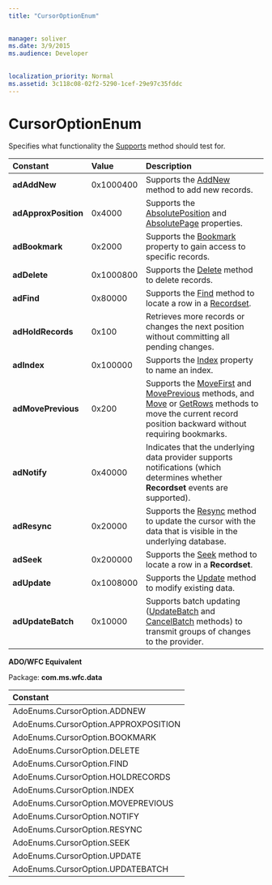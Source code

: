 ```yaml
---
title: "CursorOptionEnum"
  
  
manager: soliver
ms.date: 3/9/2015
ms.audience: Developer
 
  
localization_priority: Normal
ms.assetid: 3c118c08-02f2-5290-1cef-29e97c35fddc
---
```


# CursorOptionEnum

Specifies what functionality the [Supports](supports-method-ado.md) method should test for. 
  
|**Constant**|**Value**|**Description**|
|:-----|:-----|:-----|
|**adAddNew** <br/> |0x1000400  <br/> |Supports the [AddNew](addnew-method-ado.md) method to add new records.  <br/> |
|**adApproxPosition** <br/> |0x4000  <br/> |Supports the [AbsolutePosition](absoluteposition-property-ado.md) and [AbsolutePage](absolutepage-property-ado.md) properties.  <br/> |
|**adBookmark** <br/> |0x2000  <br/> |Supports the [Bookmark](bookmark-property-ado.md) property to gain access to specific records.  <br/> |
|**adDelete** <br/> |0x1000800  <br/> |Supports the [Delete](delete-method-ado-recordset.md) method to delete records.  <br/> |
|**adFind** <br/> |0x80000  <br/> |Supports the [Find](find-method-ado.md) method to locate a row in a [Recordset](recordset-object-ado.md).  <br/> |
|**adHoldRecords** <br/> |0x100  <br/> |Retrieves more records or changes the next position without committing all pending changes.  <br/> |
|**adIndex** <br/> |0x100000  <br/> |Supports the [Index](index-property-ado.md) property to name an index.  <br/> |
|**adMovePrevious** <br/> |0x200  <br/> |Supports the [MoveFirst](movefirst-movelast-movenext-and-moveprevious-methods-ado.md) and [MovePrevious](movefirst-movelast-movenext-and-moveprevious-methods-ado.md) methods, and [Move](move-method-ado.md) or [GetRows](getrows-method-ado.md) methods to move the current record position backward without requiring bookmarks.  <br/> |
|**adNotify** <br/> |0x40000  <br/> |Indicates that the underlying data provider supports notifications (which determines whether **Recordset** events are supported).  <br/> |
|**adResync** <br/> |0x20000  <br/> |Supports the [Resync](resync-method-ado.md) method to update the cursor with the data that is visible in the underlying database.  <br/> |
|**adSeek** <br/> |0x200000  <br/> |Supports the [Seek](seek-method-ado.md) method to locate a row in a **Recordset**.  <br/> |
|**adUpdate** <br/> |0x1008000  <br/> |Supports the [Update](update-method-ado.md) method to modify existing data.  <br/> |
|**adUpdateBatch** <br/> |0x10000  <br/> |Supports batch updating ([UpdateBatch](updatebatch-method-ado.md) and [CancelBatch](cancelbatch-method-ado.md) methods) to transmit groups of changes to the provider.  <br/> |
   
 **ADO/WFC Equivalent**
  
Package: **com.ms.wfc.data**
  
|**Constant**|
|:-----|
|AdoEnums.CursorOption.ADDNEW  <br/> |
|AdoEnums.CursorOption.APPROXPOSITION  <br/> |
|AdoEnums.CursorOption.BOOKMARK  <br/> |
|AdoEnums.CursorOption.DELETE  <br/> |
|AdoEnums.CursorOption.FIND  <br/> |
|AdoEnums.CursorOption.HOLDRECORDS  <br/> |
|AdoEnums.CursorOption.INDEX  <br/> |
|AdoEnums.CursorOption.MOVEPREVIOUS  <br/> |
|AdoEnums.CursorOption.NOTIFY  <br/> |
|AdoEnums.CursorOption.RESYNC  <br/> |
|AdoEnums.CursorOption.SEEK  <br/> |
|AdoEnums.CursorOption.UPDATE  <br/> |
|AdoEnums.CursorOption.UPDATEBATCH  <br/> |
   

